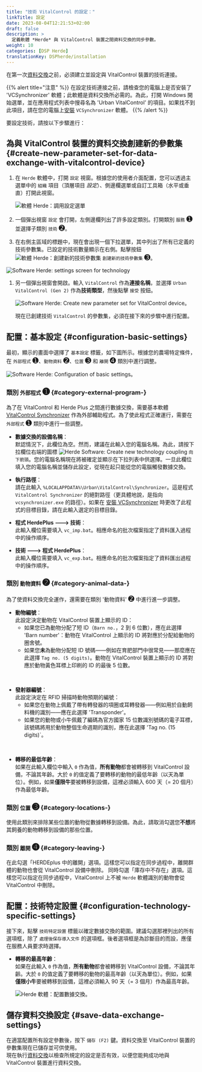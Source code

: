```yaml
---
title: "技術 VitalControl 的設定："
linkTitle: 設定
date: 2023-08-04T12:21:53+02:00
draft: false
description: >
  定義軟體 *Herde* 與 VitalControl 裝置之間資料交換的同步參數。
weight: 10
categories: [DSP Herde]
translationKey: DSPherde/installation
---
```

在第一次[資料交換](../data-exchange/)之前，必須建立並設定與 VitalControl 裝置的技術連接。

{{% alert title="注意" %}}
在設定技術連接之前，請檢查您的電腦上是否安裝了 'VCSynchronizer' 軟體；此軟體是資料交換所必需的。為此，打開 Windows 開始選單，並在應用程式列表中搜尋名為 'Urban VitalControl' 的項目。如果找不到此項目，請在您的電腦上[安裝](../../vcsynchronizer/installation/) `VCSynchronizer` 軟體。
{{% /alert %}}

要設定技術，請按以下步驟進行：

## 為與 VitalControl 裝置的資料交換創建新的參數集 {#create-new-parameter-set-for-data-exchange-with-vitalcontrol-device}

1. 在 `Herde` 軟體中，打開 `設定` 視窗。根據您的使用者介面配置，您可以透過主選單中的 `組織` 項目（頂層項目 _設定_）、側邊欄選單或自訂工具箱（水平或垂直）打開此視窗。

   ![軟體 Herde：調用設定選單](../screenshots/settings.png "Herde：調用設定")

1. 一個彈出視窗 `設定` 會打開，左側邊欄列出了許多設定類別。打開類別 `服務` <span style="font-size: 140%">➊</span> 並選擇子類別 `技術` <span style="font-size: 140%">➋</span>。

1. 在右側主區域的標題中，現在會出現一個下拉選單，其中列出了所有已定義的技術參數集。已設定的技術數量顯示在右側。點擊按鈕 ![軟體 Herde：創建新的技術參數集](/icons/new.png "Herde：創建技術連接") `創建新的技術參數集` <span style="font-size: 140%">➌</span>。

![Software Herde: settings screen for technology](../screenshots/settings-technology.png "Herde: 設定技術")

1. 另一個彈出視窗會開啟。輸入 `VitalControl` 作為**連接名稱**，並選擇 `Urban VitalControl (Gen 2)` 作為**技術類型**，然後點擊 `接受` 按鈕。

   ![Software Herde: Create new parameter set for VitalControl device](../screenshots/new-technology.png "創建新技術：VitalControl")。

   現在已創建技術 `VitalControl` 的參數集，必須在接下來的步驟中進行配置。

## 配置：基本設定 {#configuration-basic-settings}

最初，顯示的畫面中選擇了 `基本設定` 標籤，如下圖所示。根據您的農場特定條件，在 `外部程式` <span style="font-size: 140%">➊</span>、`動物資料` <span style="font-size: 140%">➋</span>、`位置` <span style="font-size: 140%">➌</span> 和 `離開` <span style="font-size: 140%">➍</span> 類別中進行調整。

   ![Software Herde: Configuration of basic settings](../screenshots/basic-settings.png "技術 VitalControl：基本設定")。

### 類別 `外部程式` <span style="font-size: 140%">➊</span> {#category-external-program-}

為了在 VitalControl 和 Herde Plus 之間進行數據交換，需要基本軟體 [VitalControl Synchronizer](../../vcsynchronizer) 作為外部輔助程式。為了使此程式正確運行，需要在 `外部程式` <span style="font-size: 140%">➊</span> 類別中進行一些調整。

- **數據交換的設備名稱**：  
  默認情況下，此欄位為空。然而，建議在此輸入您的電腦名稱。為此，請按下拉欄位右端的圖標 ![Herde Software: Create new technology coupling](/icons/arrow-down.png "Herde: 創建技術耦合") `向下箭頭`。您的電腦名稱現在將被確定並顯示在下拉列表中供選擇。一旦此欄位填入您的電腦名稱並儲存此設定，從現在起只能從您的電腦觸發數據交換。

- **執行路徑**：  
  請在此輸入 `%LOCALAPPDATA%\Urban\VitalControl\Synchronizer`。這是程式 `VitalControl Synchronizer` 的絕對路徑（更具體地說，是指向 `vcsynchronizer.exe` 的路徑）。如果在 [安裝 VCSynchronizer](../../vcsynchronizer/installation) 時更改了此程式的目標目錄，請在此輸入選定的目標目錄。

- **程式 HerdePlus 🡒 技術**：  
  此輸入欄位需要填入 `vc_imp.bat`。相應命名的批次檔案指定了資料匯入過程中的操作順序。

- **技術 🡒 程式 HerdePlus**：  
  此輸入欄位需要填入 `vc_exp.bat`。相應命名的批次檔案指定了資料匯出過程中的操作順序。

### 類別 `動物資料` <span style="font-size: 140%">➋</span> {#category-animal-data-}

為了使資料交換完全運作，還需要在類別 '動物資料' <span style="font-size: 140%">➋</span> 中進行進一步調整。

- **動物編號**：  
  此設定決定動物在 VitalControl 裝置上顯示的 ID：
  - 如果您已為動物分配了短 ID（`Barn no.`，2 到 6 位數），應在此選擇 'Barn number'：動物在 VitalControl 上顯示的 ID 將對應於分配給動物的圈舍號。
  - 如果您**未**為動物分配短 ID 號碼——例如在育肥部門中很常見——那麼應在此選擇 `Tag no. (5 digits)`。動物在 VitalControl 裝置上顯示的 ID 將對應於動物黃色耳標上印刷的 ID 的最後 5 位數。

<br>

- **發射器編號**：  
  此設定決定在 RFID 掃描時動物預期的編號：  
  - 如果您在動物上佩戴了帶有轉發器的項圈或耳轉發器——例如用於自動飼料機的識別——應在此選擇 'Transponder'。
  - 如果您的動物或小牛佩戴了編碼為官方國家 15 位數識別號碼的電子耳標，該號碼將用於動物整個生命週期的識別，應在此選擇 'Tag no. (15 digits)`。

<br>

- **轉移的最低年齡**：  
  如果在此輸入欄位中輸入 `0` 作為值，**所有動物**都會被轉移到 VitalControl 設備，不論其年齡。大於 `0` 的值定義了要轉移的動物的最低年齡（以天為單位）。例如，如果**僅限牛**要被轉移到設備，這裡必須輸入 600 天（= 20 個月）作為最低年齡。

### 類別 `位置` <span style="font-size: 140%">➌</span> {#category-locations-}

使用此類別來排除某些位置的動物從數據轉移到設備。為此，請取消勾選您**不想**將其飼養的動物轉移到設備的那些位置。

### 類別 `離開` <span style="font-size: 140%">➍</span> {#category-leaving-}

在此勾選「HERDEplus 中的離開」選項。這樣您可以指定在同步過程中，離開群體的動物也會從 VitalControl 設備中刪除。
同時勾選「庫存中不存在」選項。這樣您可以指定在同步過程中，VitalControl 上不被 `Herde` 軟體識別的動物會從 VitalControl 中刪除。

## 配置：技術特定設置 {#configuration-technology-specific-settings}

接下來，點擊 `技術特定設置` 標籤以確定數據交換的範圍。建議勾選那裡列出的所有選項框，除了 `處理後保存導入文件` 的選項框。後者選項框是為診斷目的而設，應僅在服務人員要求時選擇。

- **轉移的最高年齡**：  
  如果在此輸入 `0` 作為值，**所有動物**都會被轉移到 VitalControl 設備，不論其年齡。大於 `0` 的值定義了要轉移的動物的最高年齡（以天為單位）。例如，如果**僅限小牛**要被轉移到設備，這裡必須輸入 90 天（= 3 個月）作為最高年齡。

   ![Herde 軟體：配置數據交換](../screenshots/technology-specific-settings.png "數據交換：特定設置")。


## 儲存資料交換設定 {#save-data-exchange-settings}

在適當配置所有設定參數後，按下 `儲存 (F2)` 鍵。資料交換至 VitalControl 裝置的參數集現在已儲存並可供使用。  
現在執行[資料交換](../data-exchange/)以檢查所規定的設定是否有效，以便您能夠成功地與 VitalControl 裝置進行資料交換。
